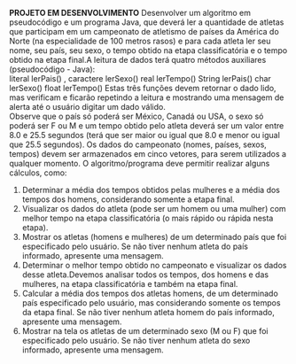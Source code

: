 **PROJETO EM DESENVOLVIMENTO**
Desenvolver um algoritmo em pseudocódigo e um programa Java, que deverá ler a quantidade de atletas que participam em um campeonato de atletismo de países da América do Norte (na especialidade de 100 metros rasos) e para cada atleta ler seu nome, 
seu país, seu sexo, o tempo obtido na etapa classificatória e o tempo obtido na etapa final.A leitura de dados terá quatro métodos auxiliares (pseudocódigo - Java):  
literal lerPais() ,
caractere lerSexo() 
real lerTempo() 
String lerPais() 
char lerSexo() 
float lerTempo() 
Estas três funções devem retornar o dado lido, mas verificam e ficarão repetindo a leitura e mostrando uma mensagem de alerta até o usuário digitar um dado válido.  
Observe que o país só poderá ser México, Canadá ou USA, o sexo só poderá ser F ou M e um tempo obtido pelo atleta deverá ser um valor entre 8.0 e 25.5 segundos (terá que ser maior ou 
igual que 8.0 e menor ou igual que 25.5 segundos). Os dados do campeonato (nomes, países, sexos, tempos) devem ser armazenados em cinco 
vetores, para serem utilizados a qualquer momento. O algoritmo/programa deve permitir realizar alguns cálculos, como: 
1) Determinar a média dos tempos obtidos pelas mulheres e a média dos tempos dos homens, considerando somente a etapa final.  
2) Visualizar os dados do atleta (pode ser um homem ou uma mulher) com melhor tempo na etapa classificatória (o mais rápido ou rápida nesta etapa). 
3) Mostrar os atletas (homens e mulheres) de um determinado país que foi especificado pelo usuário. Se não tiver nenhum atleta do país informado, apresente uma mensagem. 
4) Determinar o melhor tempo obtido no campeonato e visualizar os dados desse atleta.Devemos analisar todos os tempos, dos homens e das mulheres, na etapa classificatória e também na etapa final. 
5) Calcular a média dos tempos dos atletas homens, de um determinado país especificado pelo usuário, mas considerando somente os tempos da etapa final. Se não tiver nenhum atleta homem do país informado, apresente uma mensagem. 
6) Mostrar na tela os atletas de um determinado sexo (M ou F) que foi especificado pelo usuário. Se não tiver nenhum atleta do sexo informado, apresente uma mensagem. 
